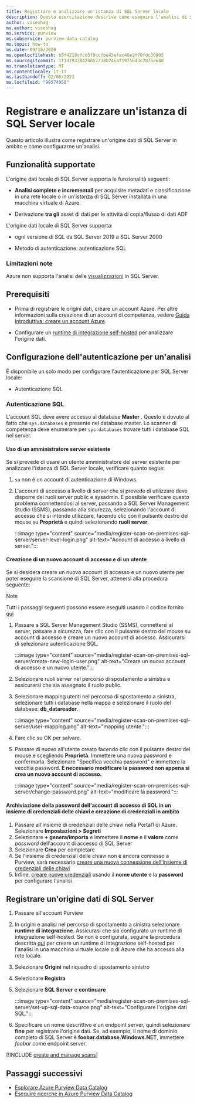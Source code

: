 ```yaml
---
title: Registrare e analizzare un'istanza di SQL Server locale
description: Questa esercitazione descrive come eseguire l'analisi di SQL Server locale usando un runtime di integrazione self-hosted.
author: viseshag
ms.author: viseshag
ms.service: purview
ms.subservice: purview-data-catalog
ms.topic: how-to
ms.date: 09/18/2020
ms.openlocfilehash: b5f4218cfcd5f9ccfbe43efac46e2f70fdc30905
ms.sourcegitcommit: 1f1d29378424057338b246af1975643c2875e64d
ms.translationtype: MT
ms.contentlocale: it-IT
ms.lasthandoff: 02/05/2021
ms.locfileid: "99574958"
---
```

# <a name="register-and-scan-an-on-premises-sql-server"></a>Registrare e analizzare un'istanza di SQL Server locale

Questo articolo illustra come registrare un'origine dati di SQL Server in ambito e come configurarne un'analisi.

## <a name="supported-capabilities"></a>Funzionalità supportate

L'origine dati locale di SQL Server supporta le funzionalità seguenti:

- **Analisi complete e incrementali** per acquisire metadati e classificazione in una rete locale o in un'istanza di SQL Server installata in una macchina virtuale di Azure.

- Derivazione **tra gli** asset di dati per le attività di copia/flusso di dati ADF

L'origine dati locale di SQL Server supporta:

- ogni versione di SQL da SQL Server 2019 a SQL Server 2000

- Metodo di autenticazione: autenticazione SQL

### <a name="known-limitations"></a>Limitazioni note

Azure non supporta l'analisi delle [visualizzazioni](/sql/relational-databases/views/views) in SQL Server.

## <a name="prerequisites"></a>Prerequisiti

- Prima di registrare le origini dati, creare un account Azure. Per altre informazioni sulla creazione di un account di competenza, vedere [Guida introduttiva: creare un account Azure](create-catalog-portal.md).

- Configurare un [runtime di integrazione self-hosted](manage-integration-runtimes.md) per analizzare l'origine dati.

## <a name="setting-up-authentication-for-a-scan"></a>Configurazione dell'autenticazione per un'analisi

È disponibile un solo modo per configurare l'autenticazione per SQL Server locale:

- Autenticazione SQL

### <a name="sql-authentication"></a>Autenticazione SQL

L'account SQL deve avere accesso al database **Master** . Questo è dovuto al fatto che `sys.databases` è presente nel database master. Lo scanner di competenza deve enumerare per `sys.databases` trovare tutti i database SQL nel server.

#### <a name="using-an-existing-server-administrator"></a>Uso di un amministratore server esistente

Se si prevede di usare un utente amministratore del server esistente per analizzare l'istanza di SQL Server locale, verificare quanto segue:

1. `sa` non è un account di autenticazione di Windows.

2. L'account di accesso a livello di server che si prevede di utilizzare deve disporre dei ruoli server public e sysadmin. È possibile verificare questo problema connettendosi al server, passando a SQL Server Management Studio (SSMS), passando alla sicurezza, selezionando l'account di accesso che si intende utilizzare, facendo clic con il pulsante destro del mouse su **Proprietà** e quindi selezionando **ruoli server**.

   :::image type="content" source="media/register-scan-on-premises-sql-server/server-level-login.png" alt-text="Account di accesso a livello di server.":::

#### <a name="creating-a-new-login-and-user"></a>Creazione di un nuovo account di accesso e di un utente

Se si desidera creare un nuovo account di accesso e un nuovo utente per poter eseguire la scansione di SQL Server, attenersi alla procedura seguente:

> [!Note]
   > Tutti i passaggi seguenti possono essere eseguiti usando il codice fornito [qui](https://github.com/Azure/Purview-Samples/blob/master/TSQL-Code-Permissions/grant-access-to-on-prem-sql-databases.sql)

1. Passare a SQL Server Management Studio (SSMS), connettersi al server, passare a sicurezza, fare clic con il pulsante destro del mouse su account di accesso e creare un nuovo account di accesso. Assicurarsi di selezionare autenticazione SQL.

   :::image type="content" source="media/register-scan-on-premises-sql-server/create-new-login-user.png" alt-text="Creare un nuovo account di accesso e un nuovo utente.":::

2. Selezionare ruoli server nel percorso di spostamento a sinistra e assicurarsi che sia assegnato il ruolo public.

3. Selezionare mapping utenti nel percorso di spostamento a sinistra, selezionare tutti i database nella mappa e selezionare il ruolo del database: **db_datareader**.

   :::image type="content" source="media/register-scan-on-premises-sql-server/user-mapping.png" alt-text="mapping utente.":::

4. Fare clic su OK per salvare.

5. Passare di nuovo all'utente creato facendo clic con il pulsante destro del mouse e scegliendo **Proprietà**. Immettere una nuova password e confermarla. Selezionare "Specifica vecchia password" e immettere la vecchia password. **È necessario modificare la password non appena si crea un nuovo account di accesso.**

   :::image type="content" source="media/register-scan-on-premises-sql-server/change-password.png" alt-text="modificare la password.":::

#### <a name="storing-your-sql-login-password-in-a-key-vault-and-creating-a-credential-in-purview"></a>Archiviazione della password dell'account di accesso di SQL in un insieme di credenziali delle chiavi e creazione di credenziali in ambito

1. Passare all'insieme di credenziali delle chiavi nella Portal1 di Azure. Selezionare **Impostazioni > Segreti**
1. Selezionare **+ genera/importa** e immettere il **nome** e il **valore** come *password* dell'account di accesso di SQL Server
1. Selezionare **Crea** per completare
1. Se l'insieme di credenziali delle chiavi non è ancora connesso a Purview, sarà necessario [creare una nuova connessione dell'insieme di credenziali delle chiavi](manage-credentials.md#create-azure-key-vaults-connections-in-your-azure-purview-account)
1. Infine, [creare nuove credenziali](manage-credentials.md#create-a-new-credential) usando il **nome utente** e la **password** per configurare l'analisi

## <a name="register-a-sql-server-data-source"></a>Registrare un'origine dati di SQL Server

1. Passare all'account Purview

1. In origini e analisi nel percorso di spostamento a sinistra selezionare **runtime di integrazione**. Assicurasi che sia configurato un runtime di integrazione self-hosted. Se non è configurata, seguire la procedura descritta [qui](manage-integration-runtimes.md) per creare un runtime di integrazione self-hosted per l'analisi in una macchina virtuale locale o di Azure che ha accesso alla rete locale.

1. Selezionare **Origini** nel riquadro di spostamento sinistro

1. Selezionare **Registra**

1. Selezionare **SQL Server** e **continuare**

   :::image type="content" source="media/register-scan-on-premises-sql-server/set-up-sql-data-source.png" alt-text="Configurare l'origine dati SQL.":::

5. Specificare un nome descrittivo e un endpoint server, quindi selezionare **fine** per registrare l'origine dati. Se, ad esempio, il nome di dominio completo di SQL Server è **foobar.database.Windows.NET**, immettere *foobar* come endpoint server.

[!INCLUDE [create and manage scans](includes/manage-scans.md)]

## <a name="next-steps"></a>Passaggi successivi

- [Esplorare Azure Purview Data Catalog](how-to-browse-catalog.md)
- [Eseguire ricerche in Azure Purview Data Catalog](how-to-search-catalog.md)
